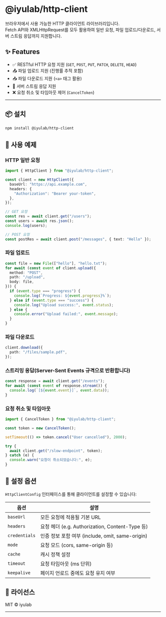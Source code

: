 # @iyulab/http-client

브라우저에서 사용 가능한 HTTP 클라이언트 라이브러리입니다.  
Fetch API와 XMLHttpRequest를 모두 활용하여 일반 요청, 파일 업로드/다운로드, 서버 스트림 응답까지 지원합니다.

## ✨ Features

- ✅ RESTful HTTP 요청 지원 (`GET`, `POST`, `PUT`, `PATCH`, `DELETE`, `HEAD`)
- 📤 파일 업로드 지원 (진행률 추적 포함)
- 📥 파일 다운로드 지원 (`<a>` 태그 활용)
- 🔁 서버 스트림 응답 지원
- ❌ 요청 취소 및 타임아웃 제어 (`CancelToken`)

---

## 📦 설치

```bash
npm install @iyulab/http-client
```

## 🚀 사용 예제

### HTTP 일반 요청
```typescript
import { HttpClient } from "@iyulab/http-client";

const client = new HttpClient({
  baseUrl: "https://api.example.com",
  headers: {
    "Authorization": "Bearer your-token",
  },
});

// GET 요청
const res = await client.get("/users");
const users = await res.json();
console.log(users);

// POST 요청
const postRes = await client.post("/messages", { text: "Hello" });
```

### 파일 업로드
```typescript
const file = new File(["hello"], "hello.txt");
for await (const event of client.upload({
  method: "POST",
  path: "/upload",
  body: file,
})) {
  if (event.type === "progress") {
    console.log(`Progress: ${event.progress}%`);
  } else if (event.type === "success") {
    console.log("Upload success:", event.status);
  } else {
    console.error("Upload failed:", event.message);
  }
}
```

### 파일 다운로드
```typescript
client.download({
  path: "/files/sample.pdf",
});
```

### 스트리밍 응답(Server-Sent Events 규격으로 반환합니다)
```typescript
const response = await client.get("/events");
for await (const event of response.stream()) {
  console.log(`[${event.event}]`, event.data));
}
```

### 요청 취소 및 타임아웃
```typescript
import { CancelToken } from "@iyulab/http-client";

const token = new CancelToken();

setTimeout(() => token.cancel("User cancelled"), 2000);

try {
  await client.get("/slow-endpoint", token);
} catch (e) {
  console.warn("요청이 취소되었습니다:", e);
}
```

## 🔧 설정 옵션
`HttpClientConfig` 인터페이스를 통해 클라이언트를 설정할 수 있습니다:

| 옵션 | 설명 |
| ------ | ----------- |
| `baseUrl` | 모든 요청에 적용될 기본 URL |
| `headers` | 요청 헤더 (e.g. Authorization, Content-Type 등) |
| `credentials` | 인증 정보 포함 여부 (include, omit, same-origin) |
| `mode` | 요청 모드 (cors, same-origin 등) |
| `cache` | 캐시 정책 설정 |
| `timeout` | 요청 타임아웃 (ms 단위) |
| `keepalive` | 페이지 언로드 중에도 요청 유지 여부 |

## 📄 라이선스
MIT © iyulab

---
